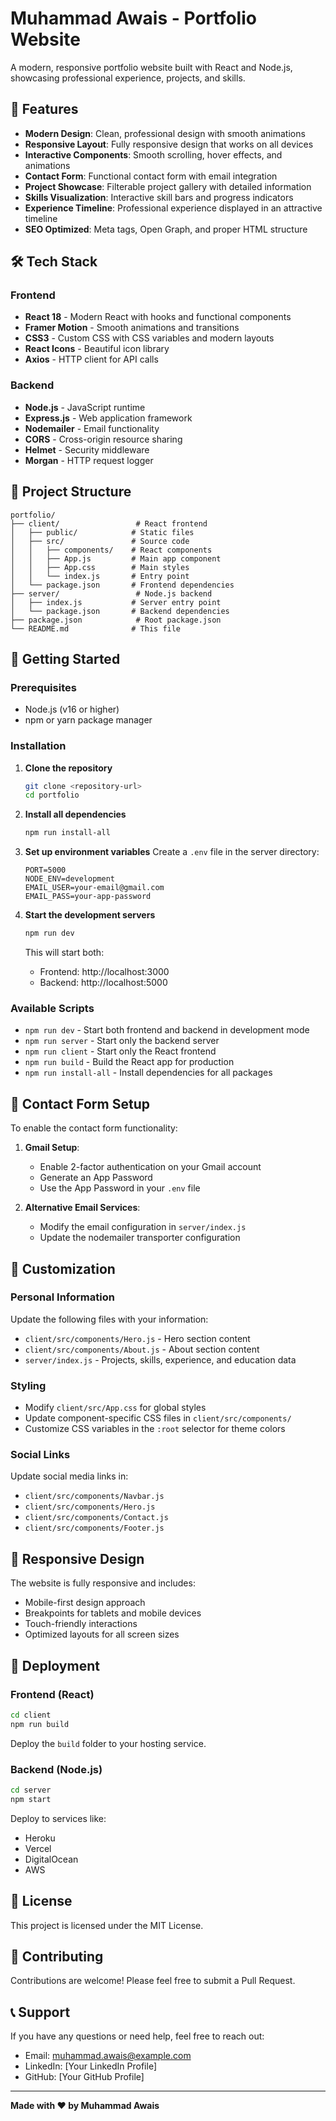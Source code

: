 # Muhammad Awais - Portfolio Website

A modern, responsive portfolio website built with React and Node.js, showcasing professional experience, projects, and skills.

## 🚀 Features

- **Modern Design**: Clean, professional design with smooth animations
- **Responsive Layout**: Fully responsive design that works on all devices
- **Interactive Components**: Smooth scrolling, hover effects, and animations
- **Contact Form**: Functional contact form with email integration
- **Project Showcase**: Filterable project gallery with detailed information
- **Skills Visualization**: Interactive skill bars and progress indicators
- **Experience Timeline**: Professional experience displayed in an attractive timeline
- **SEO Optimized**: Meta tags, Open Graph, and proper HTML structure

## 🛠️ Tech Stack

### Frontend
- **React 18** - Modern React with hooks and functional components
- **Framer Motion** - Smooth animations and transitions
- **CSS3** - Custom CSS with CSS variables and modern layouts
- **React Icons** - Beautiful icon library
- **Axios** - HTTP client for API calls

### Backend
- **Node.js** - JavaScript runtime
- **Express.js** - Web application framework
- **Nodemailer** - Email functionality
- **CORS** - Cross-origin resource sharing
- **Helmet** - Security middleware
- **Morgan** - HTTP request logger

## 📁 Project Structure

```
portfolio/
├── client/                 # React frontend
│   ├── public/            # Static files
│   ├── src/               # Source code
│   │   ├── components/    # React components
│   │   ├── App.js         # Main app component
│   │   ├── App.css        # Main styles
│   │   └── index.js       # Entry point
│   └── package.json       # Frontend dependencies
├── server/                 # Node.js backend
│   ├── index.js           # Server entry point
│   └── package.json       # Backend dependencies
├── package.json            # Root package.json
└── README.md              # This file
```

## 🚀 Getting Started

### Prerequisites
- Node.js (v16 or higher)
- npm or yarn package manager

### Installation

1. **Clone the repository**
   ```bash
   git clone <repository-url>
   cd portfolio
   ```

2. **Install all dependencies**
   ```bash
   npm run install-all
   ```

3. **Set up environment variables**
   Create a `.env` file in the server directory:
   ```env
   PORT=5000
   NODE_ENV=development
   EMAIL_USER=your-email@gmail.com
   EMAIL_PASS=your-app-password
   ```

4. **Start the development servers**
   ```bash
   npm run dev
   ```

   This will start both:
   - Frontend: http://localhost:3000
   - Backend: http://localhost:5000

### Available Scripts

- `npm run dev` - Start both frontend and backend in development mode
- `npm run server` - Start only the backend server
- `npm run client` - Start only the React frontend
- `npm run build` - Build the React app for production
- `npm run install-all` - Install dependencies for all packages

## 📧 Contact Form Setup

To enable the contact form functionality:

1. **Gmail Setup**:
   - Enable 2-factor authentication on your Gmail account
   - Generate an App Password
   - Use the App Password in your `.env` file

2. **Alternative Email Services**:
   - Modify the email configuration in `server/index.js`
   - Update the nodemailer transporter configuration

## 🎨 Customization

### Personal Information
Update the following files with your information:
- `client/src/components/Hero.js` - Hero section content
- `client/src/components/About.js` - About section content
- `server/index.js` - Projects, skills, experience, and education data

### Styling
- Modify `client/src/App.css` for global styles
- Update component-specific CSS files in `client/src/components/`
- Customize CSS variables in the `:root` selector for theme colors

### Social Links
Update social media links in:
- `client/src/components/Navbar.js`
- `client/src/components/Hero.js`
- `client/src/components/Contact.js`
- `client/src/components/Footer.js`

## 📱 Responsive Design

The website is fully responsive and includes:
- Mobile-first design approach
- Breakpoints for tablets and mobile devices
- Touch-friendly interactions
- Optimized layouts for all screen sizes

## 🔧 Deployment

### Frontend (React)
```bash
cd client
npm run build
```
Deploy the `build` folder to your hosting service.

### Backend (Node.js)
```bash
cd server
npm start
```
Deploy to services like:
- Heroku
- Vercel
- DigitalOcean
- AWS

## 📄 License

This project is licensed under the MIT License.

## 🤝 Contributing

Contributions are welcome! Please feel free to submit a Pull Request.

## 📞 Support

If you have any questions or need help, feel free to reach out:
- Email: muhammad.awais@example.com
- LinkedIn: [Your LinkedIn Profile]
- GitHub: [Your GitHub Profile]

---

**Made with ❤️ by Muhammad Awais**
